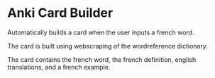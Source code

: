 # Anki Card Builder

Automatically builds a card when the user inputs a french word.

The card is built using webscraping of the wordreference dictionary.

The card contains the french word, the french definition, english translations, and a french example.